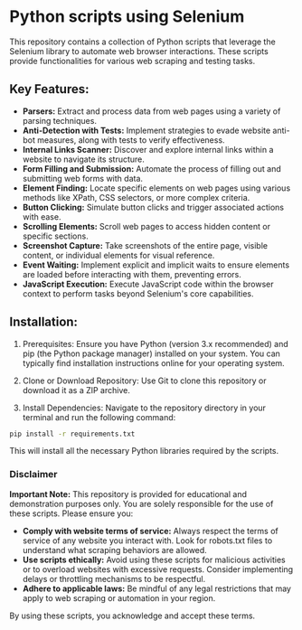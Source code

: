 # Python scripts using Selenium

This repository contains a collection of Python scripts that leverage the Selenium library to automate web browser interactions. These scripts provide functionalities for various web scraping and testing tasks.

## Key Features:
* __Parsers:__ Extract and process data from web pages using a variety of parsing techniques.
* __Anti-Detection with Tests:__ Implement strategies to evade website anti-bot measures, along with tests to verify effectiveness.
* __Internal Links Scanner:__ Discover and explore internal links within a website to navigate its structure.
* __Form Filling and Submission:__ Automate the process of filling out and submitting web forms with data.
* __Element Finding:__ Locate specific elements on web pages using various methods like XPath, CSS selectors, or more complex criteria.
* __Button Clicking:__ Simulate button clicks and trigger associated actions with ease.
* __Scrolling Elements:__ Scroll web pages to access hidden content or specific sections.
* __Screenshot Capture:__ Take screenshots of the entire page, visible content, or individual elements for visual reference.
* __Event Waiting:__ Implement explicit and implicit waits to ensure elements are loaded before interacting with them, preventing errors.
* __JavaScript Execution:__ Execute JavaScript code within the browser context to perform tasks beyond Selenium's core capabilities.

## Installation:
1. Prerequisites: Ensure you have Python (version 3.x recommended) and pip (the Python package manager) installed on your system. You can typically find installation instructions online for your operating system.

2. Clone or Download Repository: Use Git to clone this repository or download it as a ZIP archive.

3. Install Dependencies: Navigate to the repository directory in your terminal and run the following command:
```Bash
pip install -r requirements.txt
```
This will install all the necessary Python libraries required by the scripts.

### Disclaimer

**Important Note:** This repository is provided for educational and demonstration purposes only. You are solely responsible for the use of these scripts. Please ensure you:

* **Comply with website terms of service:** Always respect the terms of service of any website you interact with. Look for robots.txt files to understand what scraping behaviors are allowed.
* **Use scripts ethically:**  Avoid using these scripts for malicious activities or to overload websites with excessive requests. Consider implementing delays or throttling mechanisms to be respectful.
* **Adhere to applicable laws:** Be mindful of any legal restrictions that may apply to web scraping or automation in your region.

By using these scripts, you acknowledge and accept these terms.